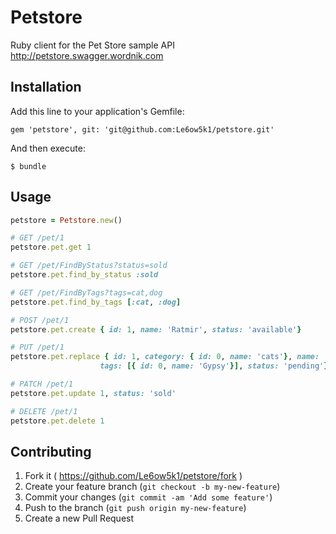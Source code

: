 # Petstore

Ruby client for the Pet Store sample API http://petstore.swagger.wordnik.com

## Installation

Add this line to your application's Gemfile:

    gem 'petstore', git: 'git@github.com:Le6ow5k1/petstore.git'

And then execute:

    $ bundle

## Usage

```ruby
petstore = Petstore.new()

# GET /pet/1
petstore.pet.get 1

# GET /pet/FindByStatus?status=sold
petstore.pet.find_by_status :sold

# GET /pet/FindByTags?tags=cat,dog
petstore.pet.find_by_tags [:cat, :dog]

# POST /pet/1
petstore.pet.create { id: 1, name: 'Ratmir', status: 'available'}

# PUT /pet/1
petstore.pet.replace { id: 1, category: { id: 0, name: 'cats'}, name: 'Ratmir',
                    tags: [{ id: 0, name: 'Gypsy'}], status: 'pending'}

# PATCH /pet/1
petstore.pet.update 1, status: 'sold'

# DELETE /pet/1
petstore.pet.delete 1
```

## Contributing

1. Fork it ( https://github.com/Le6ow5k1/petstore/fork )
2. Create your feature branch (`git checkout -b my-new-feature`)
3. Commit your changes (`git commit -am 'Add some feature'`)
4. Push to the branch (`git push origin my-new-feature`)
5. Create a new Pull Request
